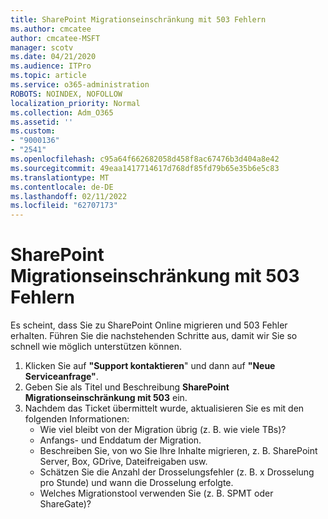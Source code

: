 ```yaml
---
title: SharePoint Migrationseinschränkung mit 503 Fehlern
ms.author: cmcatee
author: cmcatee-MSFT
manager: scotv
ms.date: 04/21/2020
ms.audience: ITPro
ms.topic: article
ms.service: o365-administration
ROBOTS: NOINDEX, NOFOLLOW
localization_priority: Normal
ms.collection: Adm_O365
ms.assetid: ''
ms.custom:
- "9000136"
- "2541"
ms.openlocfilehash: c95a64f662682058d458f8ac67476b3d404a8e42
ms.sourcegitcommit: 49eaa1417714617d768df85fd79b65e35b6e5c83
ms.translationtype: MT
ms.contentlocale: de-DE
ms.lasthandoff: 02/11/2022
ms.locfileid: "62707173"
---
```

# <a name="sharepoint-migration-throttling-with-503-errors"></a>SharePoint Migrationseinschränkung mit 503 Fehlern

Es scheint, dass Sie zu SharePoint Online migrieren und 503 Fehler erhalten. Führen Sie die nachstehenden Schritte aus, damit wir Sie so schnell wie möglich unterstützen können.

1. Klicken Sie auf **"Support kontaktieren**" und dann auf **"Neue Serviceanfrage"**.
2. Geben Sie als Titel und Beschreibung **SharePoint Migrationseinschränkung mit 503** ein.
3. Nachdem das Ticket übermittelt wurde, aktualisieren Sie es mit den folgenden Informationen:
    - Wie viel bleibt von der Migration übrig (z. B. wie viele TBs)?
    - Anfangs- und Enddatum der Migration.
    - Beschreiben Sie, von wo Sie Ihre Inhalte migrieren, z. B. SharePoint Server, Box, GDrive, Dateifreigaben usw.
    - Schätzen Sie die Anzahl der Drosselungsfehler (z. B. x Drosselung pro Stunde) und wann die Drosselung erfolgte.
    - Welches Migrationstool verwenden Sie (z. B. SPMT oder ShareGate)?
